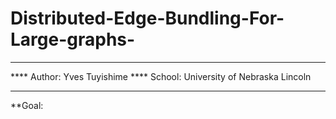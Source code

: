 # Distributed-Edge-Bundling-For-Large-graphs-
***********************************************************************************
****  Author: Yves Tuyishime
****  School: University of Nebraska Lincoln 
************************************************************************************

**Goal:


